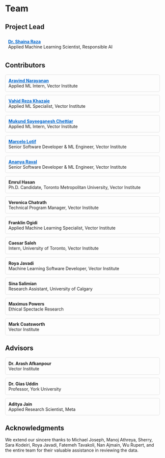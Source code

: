 # Team

## Project Lead

<div style="flex: 1 1 300px; border: 1px  #ddd; padding: 10px; border-radius: 5px;">
    <a href="https://scholar.google.com/citations?user=chcz7RMAAAAJ&hl=en" target="_blank" style="color: #0066cc; text-decoration: underline; font-weight: bold; margin-right: 10px;"><strong>Dr. Shaina Raza</strong></a><br>Applied Machine Learning Scientist, Responsible AI
  </div>

## Contributors

<div style="display: flex; flex-wrap: wrap; gap: 10px;">
  <div style="flex: 1 1 300px; border: 1px solid #ddd; padding: 10px; border-radius: 5px;">
    <a href="https://scholar.google.com/citations?user=KCVuy2UAAAAJ&hl=en" target="_blank" style="color: #0066cc; text-decoration: underline; font-weight: bold; margin-right: 10px;"><strong>Aravind Narayanan</strong></a><br> Applied ML Intern, Vector Institute
  </div>
  <div style="flex: 1 1 300px; border: 1px solid #ddd; padding: 10px; border-radius: 5px;">
    <a href="https://scholar.google.com/citations?user=lEWvRbIAAAAJ&hl=en" target="_blank" style="color: #0066cc; text-decoration: underline; font-weight: bold; margin-right: 10px;"><strong>Vahid Reza Khazaie</strong></a><br> Applied ML Specialist, Vector Institute
  </div>
  <div style="flex: 1 1 300px; border: 1px solid #ddd; padding: 10px; border-radius: 5px;">
    <a href="https://scholar.google.com/citations?hl=en&user=Gn1FIg4AAAAJ" target="_blank" style="color: #0066cc; text-decoration: underline; font-weight: bold; margin-right: 10px;"><strong>Mukund Sayeeganesh Chettiar </strong></a><br> Applied ML Intern, Vector Institute
  </div>
  <div style="flex: 1 1 300px; border: 1px solid #ddd; padding: 10px; border-radius: 5px;">
    <a href="https://scholar.google.com/citations?user=OL4IEdoAAAAJ&hl=en" target="_blank" style="color: #0066cc; text-decoration: underline; font-weight: bold; margin-right: 10px;"><strong>Marcelo Lotif</strong></a><br> Senior Software Developer & ML Engineer, Vector Institute
  </div>
  <div style="flex: 1 1 300px; border: 1px solid #ddd; padding: 10px; border-radius: 5px;">
    <a href="https://scholar.google.com/citations?user=JfJueNMAAAAJ&hl=en" target="_blank" style="color: #0066cc; text-decoration: underline; font-weight: bold; margin-right: 10px;"><strong>Ananya Raval</strong></a><br> Senior Software Developer & ML Engineer, Vector Institute
  </div>
  <div style="flex: 1 1 300px; border: 1px solid #ddd; padding: 10px; border-radius: 5px;">
    <strong>Emrul Hasan</strong><br> Ph.D. Candidate, Toronto Metropolitan University, Vector Institute
  </div>
  <div style="flex: 1 1 300px; border: 1px solid #ddd; padding: 10px; border-radius: 5px;">
    <strong>Veronica Chatrath</strong><br> Technical Program Manager, Vector Institute
  </div>
  <div style="flex: 1 1 300px; border: 1px solid #ddd; padding: 10px; border-radius: 5px;">
    <strong>Franklin Ogidi</strong><br> Applied Machine Learning Specialist, Vector Institute
  </div>
    <div style="flex: 1 1 300px; border: 1px solid #ddd; padding: 10px; border-radius: 5px;">
    <strong>Caesar Saleh</strong><br> Intern, University of Toronto, Vector Institute
  </div>
  <div style="flex: 1 1 300px; border: 1px solid #ddd; padding: 10px; border-radius: 5px;">
    <strong>Roya Javadi</strong><br> Machine Learning Software Developer, Vector Institute
  </div>
  <div style="flex: 1 1 300px; border: 1px solid #ddd; padding: 10px; border-radius: 5px;">
    <strong>Sina Salimian</strong><br> Research Assistant, University of Calgary
  </div>
  <div style="flex: 1 1 300px; border: 1px solid #ddd; padding: 10px; border-radius: 5px;">
    <strong>Maximus Powers</strong><br> Ethical Spectacle Research
  </div>
  <div style="flex: 1 1 300px; border: 1px solid #ddd; padding: 10px; border-radius: 5px;">
    <strong>Mark Coatsworth</strong><br> Vector Institute
  </div>
</div>

## Advisors

<div style="display: flex; flex-wrap: wrap; gap: 10px;">
  <div style="flex: 1 1 300px; border: 1px solid #ddd; padding: 10px; border-radius: 5px;">
    <strong>Dr. Arash Afkanpour</strong><br>  Vector Institute
  </div>
   <div style="flex: 1 1 300px; border: 1px solid #ddd; padding: 10px; border-radius: 5px;">
    <strong>Dr. Gias Uddin</strong><br> Professor, York University
  </div>
  <div style="flex: 1 1 300px; border: 1px solid #ddd; padding: 10px; border-radius: 5px;">
    <strong> Aditya Jain</strong><br> Applied Research Scientist, Meta
  </div>
 
</div>


## Acknowledgments

We extend our sincere thanks to Michael Joseph, Manoj Athreya, Sherry, Sara Kodeiri, Roya Javadi, Fatemeh Tavakoli, Nan Ajmain, Wu Rupert, and the entire team for their valuable assistance in reviewing the data.

